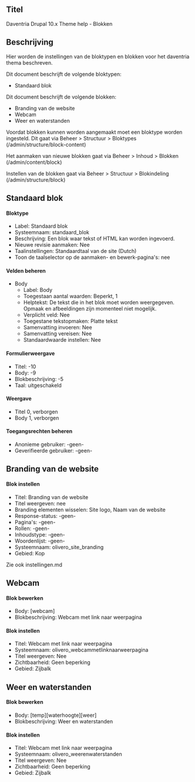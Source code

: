 ## Titel

Daventria Drupal 10.x Theme help - Blokken

## Beschrijving

Hier worden de instellingen van de bloktypen en blokken voor het daventria thema beschreven.

Dit document beschrijft de volgende bloktypen:

- Standaard blok

Dit document beschrijft de volgende blokken:

- Branding van de website
- Webcam
- Weer en waterstanden

Voordat blokken kunnen worden aangemaakt moet een bloktype worden ingesteld. Dit gaat via Beheer > Structuur > Bloktypes (/admin/structure/block-content)

Het aanmaken van nieuwe blokken gaat via Beheer > Inhoud > Blokken (/admin/content/block)

Instellen van de blokken gaat via Beheer > Structuur > Blokindeling (/admin/structure/block)

## Standaard blok

#### Bloktype

- Label: Standaard blok
- Systeemnaam: standaard_blok
- Beschrijving: Een blok waar tekst of HTML kan worden ingevoerd.
- Nieuwe revisie aanmaken: Nee
- Taalinstellingen: Standaardtaal van de site (Dutch)
- Toon de taalselector op de aanmaken- en bewerk-pagina's: nee

#### Velden beheren

- Body
  - Label: Body
  - Toegestaan aantal waarden: Beperkt, 1
  - Helptekst: De tekst die in het blok moet worden weergegeven. Opmaak en afbeeldingen zijn momenteel niet mogelijk.
  - Verplicht veld: Nee
  - Toegestane tekstopmaken: Platte tekst
  - Samenvatting invoeren: Nee
  - Samenvatting vereisen: Nee
  - Standaardwaarde instellen: Nee
 
#### Formulierweergave

- Titel: -10
- Body: -9
- Blokbeschrijving: -5
- Taal: uitgeschakeld

#### Weergave

- Titel 0, verborgen
- Body 1, verborgen

#### Toegangsrechten beheren

- Anonieme gebruiker: -geen-
- Geverifieerde gebruiker: -geen-
  

## Branding van de website

#### Blok instellen

- Titel: Branding van de website
- Titel weergeven: nee
- Branding elementen wisselen: Site logo, Naam van de website
- Response-status: -geen-
- Pagina's: -geen-
- Rollen: -geen-
- Inhoudstype: -geen-
- Woordenlijst: -geen-
- Systeemnaam: olivero_site_branding
- Gebied: Kop

Zie ook instellingen.md

## Webcam

#### Blok bewerken

- Body: [webcam]
- Blokbeschrijving: Webcam met link naar weerpagina

#### Blok instellen

- Titel: Webcam met link naar weerpagina
- Systeemnaam: olivero_webcammetlinknaarweerpagina
- Titel weergeven: Nee
- Zichtbaarheid: Geen beperking
- Gebied: Zijbalk

## Weer en waterstanden

#### Blok bewerken

- Body: [temp][waterhoogte][weer]
- Blokbeschrijving: Weer en waterstanden

#### Blok instellen

- Titel: Webcam met link naar weerpagina
- Systeemnaam: olivero_weerenwaterstanden
- Titel weergeven: Nee
- Zichtbaarheid: Geen beperking
- Gebied: Zijbalk
